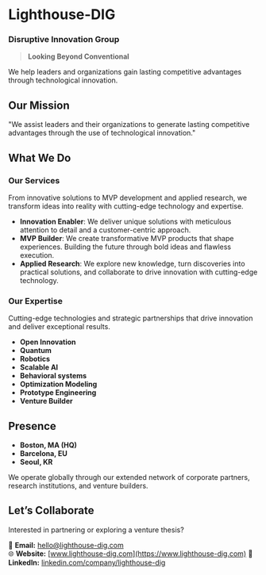 # Lighthouse-DIG  
### Disruptive Innovation Group

> **Looking Beyond Conventional**

We help leaders and organizations gain lasting competitive advantages through technological innovation.

## Our Mission
"We assist leaders and their organizations to generate lasting competitive advantages through the use of technological innovation."

## What We Do

### Our Services
From innovative solutions to MVP development and applied research, we transform ideas into reality with cutting-edge technology and expertise.

- **Innovation Enabler**: We deliver unique solutions with meticulous attention to detail and a customer-centric approach.
- **MVP Builder**: We create transformative MVP products that shape experiences. Building the future through bold ideas and flawless execution.
- **Applied Research**: We explore new knowledge, turn discoveries into practical solutions, and collaborate to drive innovation with cutting-edge technology.

### Our Expertise
Cutting-edge technologies and strategic partnerships that drive innovation and deliver exceptional results.

- **Open Innovation**
- **Quantum**
- **Robotics**
- **Scalable AI**
- **Behavioral systems**
- **Optimization Modeling**
- **Prototype Engineering**
- **Venture Builder**

## Presence

- **Boston, MA (HQ)**  
- **Barcelona, EU**
- **Seoul, KR**

We operate globally through our extended network of corporate partners, research institutions, and venture builders.


## Let’s Collaborate

Interested in partnering or exploring a venture thesis?

📩 **Email:** [hello@lighthouse-dig.com](mailto:hello@lighthouse-dig.com)  
🌐 **Website:** [www.lighthouse-dig.com](https://www.lighthouse-dig.com)
🔗 **LinkedIn:** [linkedin.com/company/lighthouse-dig](https://www.linkedin.com/company/lighthouse-dig)


